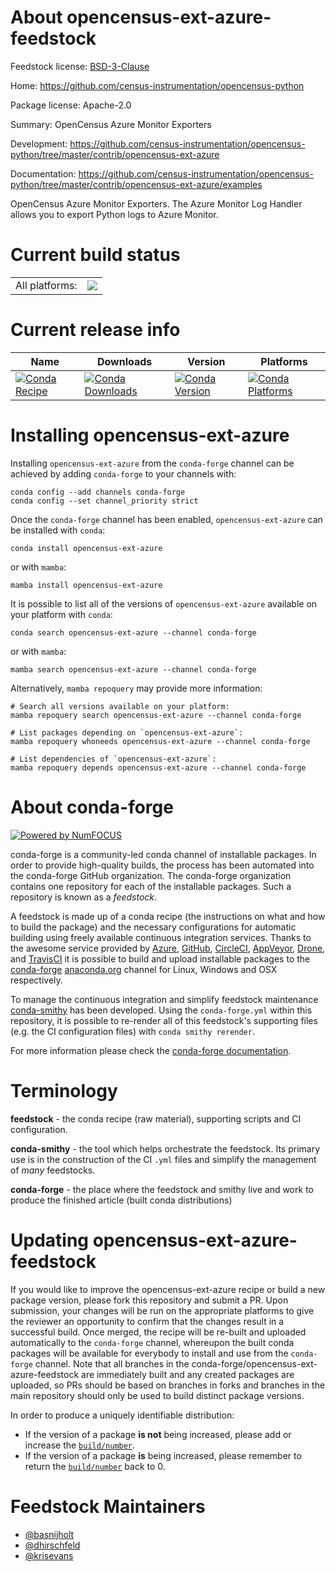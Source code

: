 About opencensus-ext-azure-feedstock
====================================

Feedstock license: [BSD-3-Clause](https://github.com/conda-forge/opencensus-ext-azure-feedstock/blob/main/LICENSE.txt)

Home: https://github.com/census-instrumentation/opencensus-python

Package license: Apache-2.0

Summary: OpenCensus Azure Monitor Exporters

Development: https://github.com/census-instrumentation/opencensus-python/tree/master/contrib/opencensus-ext-azure

Documentation: https://github.com/census-instrumentation/opencensus-python/tree/master/contrib/opencensus-ext-azure/examples

OpenCensus Azure Monitor Exporters. The Azure Monitor Log Handler allows
you to export Python logs to Azure Monitor.


Current build status
====================


<table><tr><td>All platforms:</td>
    <td>
      <a href="https://dev.azure.com/conda-forge/feedstock-builds/_build/latest?definitionId=10236&branchName=main">
        <img src="https://dev.azure.com/conda-forge/feedstock-builds/_apis/build/status/opencensus-ext-azure-feedstock?branchName=main">
      </a>
    </td>
  </tr>
</table>

Current release info
====================

| Name | Downloads | Version | Platforms |
| --- | --- | --- | --- |
| [![Conda Recipe](https://img.shields.io/badge/recipe-opencensus--ext--azure-green.svg)](https://anaconda.org/conda-forge/opencensus-ext-azure) | [![Conda Downloads](https://img.shields.io/conda/dn/conda-forge/opencensus-ext-azure.svg)](https://anaconda.org/conda-forge/opencensus-ext-azure) | [![Conda Version](https://img.shields.io/conda/vn/conda-forge/opencensus-ext-azure.svg)](https://anaconda.org/conda-forge/opencensus-ext-azure) | [![Conda Platforms](https://img.shields.io/conda/pn/conda-forge/opencensus-ext-azure.svg)](https://anaconda.org/conda-forge/opencensus-ext-azure) |

Installing opencensus-ext-azure
===============================

Installing `opencensus-ext-azure` from the `conda-forge` channel can be achieved by adding `conda-forge` to your channels with:

```
conda config --add channels conda-forge
conda config --set channel_priority strict
```

Once the `conda-forge` channel has been enabled, `opencensus-ext-azure` can be installed with `conda`:

```
conda install opencensus-ext-azure
```

or with `mamba`:

```
mamba install opencensus-ext-azure
```

It is possible to list all of the versions of `opencensus-ext-azure` available on your platform with `conda`:

```
conda search opencensus-ext-azure --channel conda-forge
```

or with `mamba`:

```
mamba search opencensus-ext-azure --channel conda-forge
```

Alternatively, `mamba repoquery` may provide more information:

```
# Search all versions available on your platform:
mamba repoquery search opencensus-ext-azure --channel conda-forge

# List packages depending on `opencensus-ext-azure`:
mamba repoquery whoneeds opencensus-ext-azure --channel conda-forge

# List dependencies of `opencensus-ext-azure`:
mamba repoquery depends opencensus-ext-azure --channel conda-forge
```


About conda-forge
=================

[![Powered by
NumFOCUS](https://img.shields.io/badge/powered%20by-NumFOCUS-orange.svg?style=flat&colorA=E1523D&colorB=007D8A)](https://numfocus.org)

conda-forge is a community-led conda channel of installable packages.
In order to provide high-quality builds, the process has been automated into the
conda-forge GitHub organization. The conda-forge organization contains one repository
for each of the installable packages. Such a repository is known as a *feedstock*.

A feedstock is made up of a conda recipe (the instructions on what and how to build
the package) and the necessary configurations for automatic building using freely
available continuous integration services. Thanks to the awesome service provided by
[Azure](https://azure.microsoft.com/en-us/services/devops/), [GitHub](https://github.com/),
[CircleCI](https://circleci.com/), [AppVeyor](https://www.appveyor.com/),
[Drone](https://cloud.drone.io/welcome), and [TravisCI](https://travis-ci.com/)
it is possible to build and upload installable packages to the
[conda-forge](https://anaconda.org/conda-forge) [anaconda.org](https://anaconda.org/)
channel for Linux, Windows and OSX respectively.

To manage the continuous integration and simplify feedstock maintenance
[conda-smithy](https://github.com/conda-forge/conda-smithy) has been developed.
Using the ``conda-forge.yml`` within this repository, it is possible to re-render all of
this feedstock's supporting files (e.g. the CI configuration files) with ``conda smithy rerender``.

For more information please check the [conda-forge documentation](https://conda-forge.org/docs/).

Terminology
===========

**feedstock** - the conda recipe (raw material), supporting scripts and CI configuration.

**conda-smithy** - the tool which helps orchestrate the feedstock.
                   Its primary use is in the construction of the CI ``.yml`` files
                   and simplify the management of *many* feedstocks.

**conda-forge** - the place where the feedstock and smithy live and work to
                  produce the finished article (built conda distributions)


Updating opencensus-ext-azure-feedstock
=======================================

If you would like to improve the opencensus-ext-azure recipe or build a new
package version, please fork this repository and submit a PR. Upon submission,
your changes will be run on the appropriate platforms to give the reviewer an
opportunity to confirm that the changes result in a successful build. Once
merged, the recipe will be re-built and uploaded automatically to the
`conda-forge` channel, whereupon the built conda packages will be available for
everybody to install and use from the `conda-forge` channel.
Note that all branches in the conda-forge/opencensus-ext-azure-feedstock are
immediately built and any created packages are uploaded, so PRs should be based
on branches in forks and branches in the main repository should only be used to
build distinct package versions.

In order to produce a uniquely identifiable distribution:
 * If the version of a package **is not** being increased, please add or increase
   the [``build/number``](https://docs.conda.io/projects/conda-build/en/latest/resources/define-metadata.html#build-number-and-string).
 * If the version of a package **is** being increased, please remember to return
   the [``build/number``](https://docs.conda.io/projects/conda-build/en/latest/resources/define-metadata.html#build-number-and-string)
   back to 0.

Feedstock Maintainers
=====================

* [@basnijholt](https://github.com/basnijholt/)
* [@dhirschfeld](https://github.com/dhirschfeld/)
* [@krisevans](https://github.com/krisevans/)

